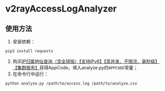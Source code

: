 # v2rayAccessLogAnalyzer
## 使用方法
1. 安装依赖：
```bash
pip3 install requests
```
2. 购买[IP归属地址查询（含全球版）【支持IPv6】【高并发、不限流、毫秒级】【集群服务】](https://market.aliyun.com/products/57000002/cmapi031829.htm)获得AppCode，填入analyze.py的`APPCODE`常量；
3. 在命令行中运行：
```bash
python analyze.py /path/to/access.log /path/to/analyze.csv
```
